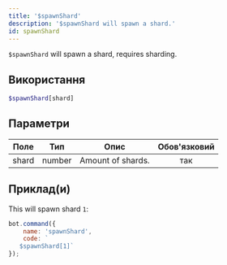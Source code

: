 ```yaml
---
title: '$spawnShard'
description: '$spawnShard will spawn a shard.'
id: spawnShard
---
```


`$spawnShard` will spawn a shard, requires sharding.

## Використання

```php
$spawnShard[shard]
```

## Параметри

| Поле  | Тип    | Опис              | Обов'язковий |
| ----- | ------ | ----------------- |:------------:|
| shard | number | Amount of shards. |     так      |

## Приклад(и)

This will spawn shard `1`:

```javascript
bot.command({
    name: 'spawnShard',
    code: `
   $spawnShard[1]`
});
```